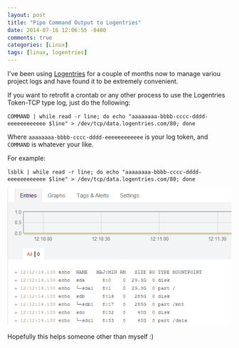 ```yaml
---
layout: post
title: "Pipe Command Output to Logentries"
date: 2014-07-16 12:06:55 -0400
comments: true
categories: [Linux]
tags: [linux, logentries]
---
```


I've been using [Logentries](https://logentries.com/) for a couple of months now to manage variou project logs and have found it to be extremely convenient.

If you want to retrofit a crontab or any other process to use the Logentries Token-TCP type log, just do the following:

    COMMAND | while read -r line; do echo "aaaaaaaa-bbbb-cccc-dddd-eeeeeeeeeeee $line" > /dev/tcp/data.logentries.com/80; done

Where `aaaaaaaa-bbbb-cccc-dddd-eeeeeeeeeeee` is your log token, and `COMMAND` is whatever your like.

For example:

    lsblk | while read -r line; do echo "aaaaaaaa-bbbb-cccc-dddd-eeeeeeeeeeee $line" > /dev/tcp/data.logentries.com/80; done


![](/images/20140716-logentries.png)

Hopefully this helps someone other than myself :)
